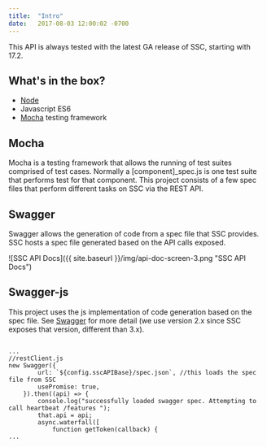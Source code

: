 ```yaml
---
title:  "Intro"
date:   2017-08-03 12:00:02 -0700
---
```


<div class="alert alert-info alert-fit alert-bare">
This API is always tested with the latest GA release of SSC, starting with 17.2.
</div>

## What's in the box?
- [Node](nodejs.org)
- Javascript ES6
- [Mocha](https://mochajs.org/) testing framework 

## Mocha
Mocha is a testing framework that allows the running of test suites comprised of test cases. 
Normally a [component]_spec.js is one test suite that performs test for that component.
This project consists of a few spec files that perform different tasks on SSC via the REST API.

## Swagger
Swagger allows the generation of code from a spec file that SSC provides. SSC hosts a spec file generated based on the API calls exposed.

![SSC API Docs]({{ site.baseurl }}/img/api-doc-screen-3.png "SSC API Docs")

## Swagger-js

This project uses the js implementation of code generation based on the spec file.
See [Swagger](https://github.com/swagger-api/swagger-js/tree/2.x) for more detail (we use version 2.x since SSC exposes that version, different than 3.x).

<pre><code class="javascript">
...
//restClient.js
new Swagger({
        url: `${config.sscAPIBase}/spec.json`, //this loads the spec file from SSC
        usePromise: true,
    }).then((api) => {
        console.log("successfully loaded swagger spec. Attempting to call heartbeat /features ");
        that.api = api;
        async.waterfall([
            function getToken(callback) {
...
</code></pre>
